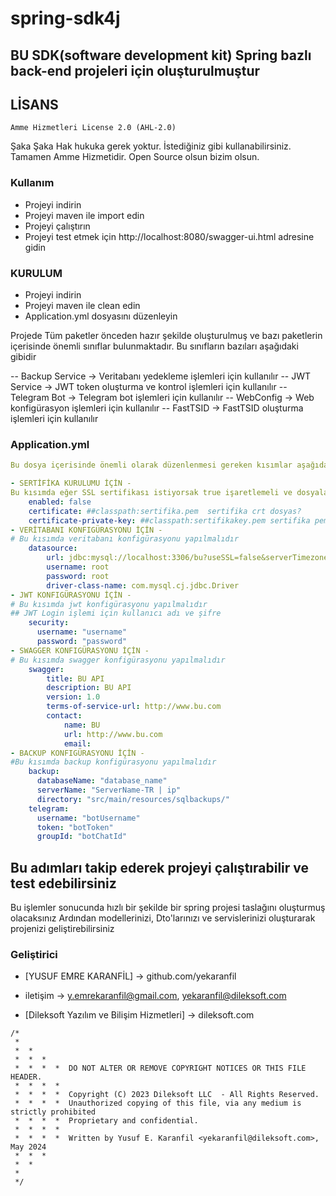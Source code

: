 # spring-sdk4j
## BU SDK(software development kit) Spring bazlı back-end projeleri için oluşturulmuştur
## LİSANS 
```
Amme Hizmetleri License 2.0 (AHL-2.0)
```
Şaka Şaka Hak hukuka gerek yoktur. İstediğiniz gibi kullanabilirsiniz. 
Tamamen Amme Hizmetidir. Open Source olsun bizim olsun.

### Kullanım
- Projeyi indirin
- Projeyi maven ile import edin
- Projeyi çalıştırın
- Projeyi test etmek için http://localhost:8080/swagger-ui.html adresine gidin

### KURULUM 
- Projeyi indirin
- Projeyi maven ile clean edin
- Application.yml dosyasını düzenleyin

Projede Tüm paketler önceden hazır şekilde oluşturulmuş ve bazı paketlerin içerisinde önemli
sınıflar bulunmaktadır. Bu sınıfların bazıları aşağıdaki gibidir

-- Backup Service -> Veritabanı yedekleme işlemleri için kullanılır
-- JWT Service -> JWT token oluşturma ve kontrol işlemleri için kullanılır
-- Telegram Bot -> Telegram bot işlemleri için kullanılır
-- WebConfig -> Web konfigürasyon işlemleri için kullanılır
-- FastTSID -> FastTSID oluşturma işlemleri için kullanılır

### Application.yml
```yml
Bu dosya içerisinde önemli olarak düzenlenmesi gereken kısımlar aşağıdaki gibidir
```

```yml
- SERTİFİKA KURULUMU İÇİN -
Bu kısımda eğer SSL sertifikası istiyorsak true işaretlemeli ve dosyaların yollarını belirtmeliyiz
    enabled: false
    certificate: ##classpath:sertifika.pem  sertifika crt dosyas?
    certificate-private-key: ##classpath:sertifikakey.pem sertifika pem dosyas?
- VERİTABANI KONFIGÜRASYONU İÇİN -
# Bu kısımda veritabanı konfigürasyonu yapılmalıdır
    datasource:
        url: jdbc:mysql://localhost:3306/bu?useSSL=false&serverTimezone=UTC
        username: root
        password: root
        driver-class-name: com.mysql.cj.jdbc.Driver
- JWT KONFIGÜRASYONU İÇİN -
# Bu kısımda jwt konfigürasyonu yapılmalıdır
## JWT Login işlemi için kullanıcı adı ve şifre
    security:
      username: "username"
      password: "password"
- SWAGGER KONFIGÜRASYONU İÇİN -
# Bu kısımda swagger konfigürasyonu yapılmalıdır
    swagger:
        title: BU API
        description: BU API
        version: 1.0
        terms-of-service-url: http://www.bu.com
        contact:
            name: BU
            url: http://www.bu.com
            email:
- BACKUP KONFIGÜRASYONU İÇİN -
#Bu kısımda backup konfigürasyonu yapılmalıdır
    backup:
      databaseName: "database_name"
      serverName: "ServerName-TR | ip"
      directory: "src/main/resources/sqlbackups/"
    telegram:
      username: "botUsername"
      token: "botToken"
      groupId: "botChatId"

```

## Bu adımları takip ederek projeyi çalıştırabilir ve test edebilirsiniz

Bu işlemler sonucunda hızlı bir şekilde bir spring projesi taslağını oluşturmuş olacaksınız
Ardından modellerinizi, Dto'larınızı ve servislerinizi oluşturarak projenizi geliştirebilirsiniz

### Geliştirici
- [YUSUF EMRE KARANFİL] -> github.com/yekaranfil

- iletişim -> y.emrekaranfil@gmail.com, yekaranfil@dileksoft.com
- [Dileksoft Yazılım ve Bilişim Hizmetleri] -> dileksoft.com
```
/*
 *
 *  *
 *  *  *
 *  *  *  *  DO NOT ALTER OR REMOVE COPYRIGHT NOTICES OR THIS FILE HEADER.
 *  *  *  *
 *  *  *  *  Copyright (C) 2023 Dileksoft LLC  - All Rights Reserved.
 *  *  *  *  Unauthorized copying of this file, via any medium is strictly prohibited
 *  *  *  *  Proprietary and confidential.
 *  *  *  *
 *  *  *  *  Written by Yusuf E. Karanfil <yekaranfil@dileksoft.com>, May 2024
 *  *  *
 *  *
 *
 */

```
